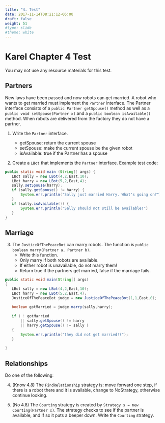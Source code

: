 ```yaml
---
title: "4. Test"
date: 2017-11-14T08:21:12-06:00
draft: false
weight: 51
#type: slide
#theme: white
---
```


# Karel Chapter 4 Test

You may not use any resource materials for this test.

## Partners

New laws have been passed and now robots can get married. A robot who
wants to get married must implement the `Partner` interface. The
Partner interface consists of a `public Partner getSpouse()` method as
well as a `public void setSpouse(Partner x)` and a `public boolean
isAvailable()` method. When robots are delivered from the factory they
do not have a partner.

1. Write the `Partner` interface.

    - getSpouse: return the current spouse
    - setSpouse: make the current spouse be the given robot
    - isAvailable: true if the Partner has a spouse

2. Create a `LBot` that implements the `Partner` interface. Example test code:

```java
public static void main (String[] args) {
   LBot sally = new LBot(4,2,East,10);
   LBot harry = new LBot(5,2,East,4);
   sally.setSpouse(harry);
   if (sally.getSpouse() != harry) {
       System.err.println("Sally just married Harry. What's going on?");
   }
   if (sally.isAvailable()) {
       System.err.println("Sally should not still be available!")
   }
}
```

## Marriage

3. The `JusticeOfThePeaceBot` can marry robots. 
The function is `public boolean marry(Partner a, Partner b)`. 
    - Write this function. 
    - Only marry if both robots are available.
    - If either robot is unavailable, do not marry them!
    - Return true if the partners get married, false if the marriage fails.

```java
public static void main(String[] args)
{
   LBot sally = new LBot(4,2,East,10);
   LBot harry = new LBot(5,2,East,4);
   JusticeOfThePeaceBot judge = new JusticeOfThePeaceBot(1,1,East,0);
   
   boolean gotMarried = judge.marry(sally,harry);
   
   if ( ! gotMarried 
       || sally.getSpouse() != harry 
       || harry.getSpouse() != sally ) 
   {
       System.err.println("they did not get married!?");
   }
   
}
```

## Relationships

Do one of the following:

4. (Know 4.8) The `FindRelationship` strategy is: move forward one step, if there is a robot there and it is available, change to NoStrategy, otherwise continue looking.

5. (No 4.8) The `Courting` strategy is created by `Strategy s = new Courting(Partner x)`. The strategy checks to see if the partner is available, and if so it puts a beeper down. Write the `Courting` strategy.


